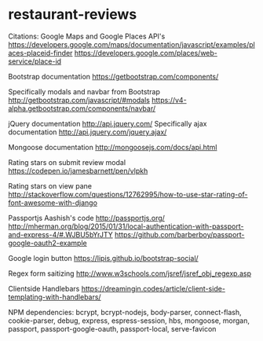 # restaurant-reviews

Citations:
Google Maps and Google Places API's
https://developers.google.com/maps/documentation/javascript/examples/places-placeid-finder
https://developers.google.com/places/web-service/place-id

Bootstrap documentation
https://getbootstrap.com/components/

Specifically modals and navbar from Bootstrap
http://getbootstrap.com/javascript/#modals
https://v4-alpha.getbootstrap.com/components/navbar/

jQuery documentation
http://api.jquery.com/
Specifically ajax documentation
http://api.jquery.com/jquery.ajax/

Mongoose documentation
http://mongoosejs.com/docs/api.html

Rating stars on submit review modal
https://codepen.io/jamesbarnett/pen/vlpkh

Rating stars on view pane
http://stackoverflow.com/questions/12762995/how-to-use-star-rating-of-font-awesome-with-django

Passportjs
Aashish's code
http://passportjs.org/
http://mherman.org/blog/2015/01/31/local-authentication-with-passport-and-express-4/#.WJBU5bYrJTY
https://github.com/barberboy/passport-google-oauth2-example

Google login button
https://lipis.github.io/bootstrap-social/

Regex form saitizing
http://www.w3schools.com/jsref/jsref_obj_regexp.asp

Clientside Handlebars
https://dreamingin.codes/article/client-side-templating-with-handlebars/

NPM dependencies:
bcrypt, bcrypt-nodejs, body-parser, connect-flash, cookie-parser, debug, express, espress-session, hbs, mongoose, morgan, passport, passport-google-oauth, passport-local, serve-favicon



